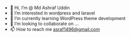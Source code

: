 - 👋 Hi, I’m @ Md Ashraf Uddin
- 👀 I’m interested in wordpress and laravel
- 🌱 I’m currently learning WordPress theme development
- 💞️ I’m looking to collaborate on ...
- 📫 How to reach me asraf1496@gmail.com

<!---
ashrafbd1496/ashrafbd1496 is a ✨ special ✨ repository because its `README.md` (this file) appears on your GitHub profile.
You can click the Preview link to take a look at your changes.
--->


